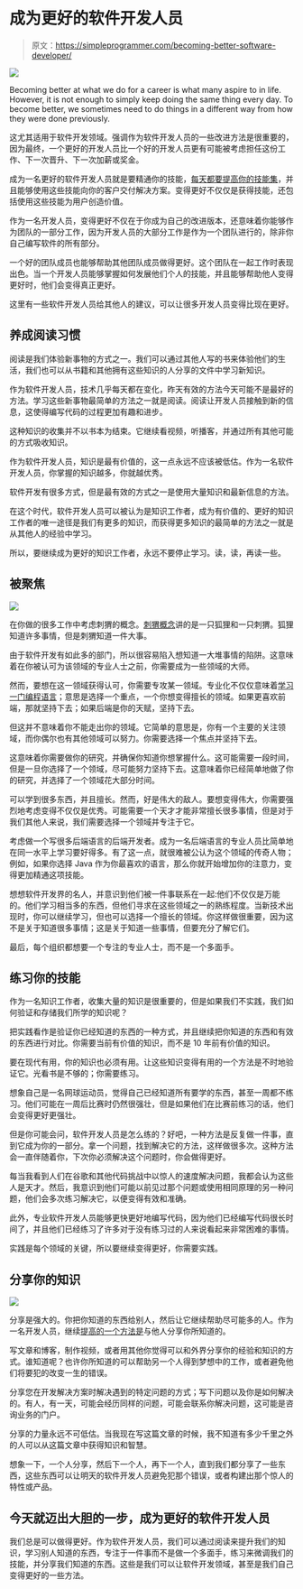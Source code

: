 # 成为更好的软件开发人员

> 原文：<https://simpleprogrammer.com/becoming-better-software-developer/>

![](img/f5aebdf1a79662805e924c81fbe7aca5.png)

Becoming better at what we do for a career is what many aspire to in life. However, it is not enough to simply keep doing the same thing every day. To become better, we sometimes need to do things in a different way from how they were done previously.

这尤其适用于软件开发领域。强调作为软件开发人员的一些改进方法是很重要的，因为最终，一个更好的开发人员比一个好的开发人员更有可能被考虑担任这份工作、下一次晋升、下一次加薪或奖金。

成为一名更好的软件开发人员就是要精通你的技能，[每天都要提高你的技能集](https://simpleprogrammer.com/skills-dream-software-job/)，并且能够使用这些技能向你的客户交付解决方案。变得更好不仅仅是获得技能，还包括使用这些技能为用户创造价值。

作为一名开发人员，变得更好不仅在于你成为自己的改进版本，还意味着你能够作为团队的一部分工作，因为开发人员的大部分工作是作为一个团队进行的，除非你自己编写软件的所有部分。

一个好的团队成员也能够帮助其他团队成员做得更好。这个团队在一起工作时表现出色。当一个开发人员能够掌握如何发展他们个人的技能，并且能够帮助他人变得更好时，他们会变得真正更好。

这里有一些软件开发人员给其他人的建议，可以让很多开发人员变得比现在更好。

## 养成阅读习惯

阅读是我们体验新事物的方式之一。我们可以通过其他人写的书来体验他们的生活，我们也可以从书籍和其他拥有这些知识的人分享的文件中学习新知识。

作为软件开发人员，技术几乎每天都在变化，昨天有效的方法今天可能不是最好的方法。学习这些新事物最简单的方法之一就是阅读。阅读让开发人员接触到新的信息，这使得编写代码的过程更加有趣和进步。

这种知识的收集并不以书本为结束。它继续看视频，听播客，并通过所有其他可能的方式吸收知识。

作为软件开发人员，知识是最有价值的，这一点永远不应该被低估。作为一名软件开发人员，你掌握的知识越多，你就越优秀。

软件开发有很多方式，但是最有效的方式之一是使用大量知识和最新信息的方法。

在这个时代，软件开发人员可以被认为是知识工作者，成为有价值的、更好的知识工作者的唯一途径是我们有更多的知识，而获得更多知识的最简单的方法之一就是从其他人的经验中学习。

所以，要继续成为更好的知识工作者，永远不要停止学习。读，读，再读一些。

## 被聚焦

![](img/99f6478be9892361d3d10a8725471ad7.png)

在你做的很多工作中考虑刺猬的概念。[刺猬概念](https://www.jimcollins.com/concepts/the-hedgehog-concept.html)讲的是一只狐狸和一只刺猬。狐狸知道许多事情，但是刺猬知道一件大事。

由于软件开发有如此多的部门，所以很容易陷入想知道一大堆事情的陷阱。这意味着在你被认可为该领域的专业人士之前，你需要成为一些领域的大师。

然而，要想在这一领域获得认可，你需要专攻某一领域。专业化不仅仅意味着[学习一门编程语言](http://www.amazon.com/exec/obidos/ASIN/B0039OVIAK/makithecompsi-20)；意思是选择一个重点，一个你想变得擅长的领域。如果更喜欢前端，那就坚持下去；如果后端是你的天赋，坚持下去。

但这并不意味着你不能走出你的领域。它简单的意思是，你有一个主要的关注领域，而你偶尔也有其他领域可以努力。你需要选择一个焦点并坚持下去。

这意味着你需要做你的研究，并确保你知道你想掌握什么。这可能需要一段时间，但是一旦你选择了一个领域，尽可能努力坚持下去。这意味着你已经简单地做了你的研究，并选择了一个领域花大部分时间。

可以学到很多东西，并且擅长。然而，好是伟大的敌人。要想变得伟大，你需要强烈地考虑变得不仅仅是优秀。可能需要一个天才才能非常擅长很多事情，但是对于我们其他人来说，我们需要选择一个领域并专注于它。

考虑做一个写很多后端语言的后端开发者。成为一名后端语言的专业人员比简单地在同一水平上学习要好得多。有了这一点，就很难被公认为这个领域的传奇人物；例如，如果你选择 Java 作为你最喜欢的语言，那么你就开始增加你的注意力，变得更加精通这项技能。

想想软件开发界的名人，并意识到他们被一件事联系在一起:他们不仅仅是万能的。他们学习相当多的东西，但他们寻求在这些领域之一的熟练程度。当新技术出现时，你可以继续学习，但也可以选择一个擅长的领域。你这样做很重要，因为这不是关于知道很多事情；这是关于知道一些事情，但要充分了解它们。

最后，每个组织都想要一个专注的专业人士，而不是一个多面手。

## 练习你的技能

作为一名知识工作者，收集大量的知识是很重要的，但是如果我们不实践，我们如何验证和存储我们所学的知识呢？

把实践看作是验证你已经知道的东西的一种方式，并且继续把你知道的东西和有效的东西进行对比。你需要当前有价值的知识，而不是 10 年前有价值的知识。

要在现代有用，你的知识也必须有用。让这些知识变得有用的一个方法是不时地验证它。光看书是不够的；你需要练习。

想象自己是一名网球运动员，觉得自己已经知道所有要学的东西，甚至一周都不练习。他们可能在一周后比赛时仍然很强壮，但是如果他们在比赛前练习的话，他们会变得更好更强壮。

但是你可能会问，软件开发人员是怎么练的？好吧，一种方法是反复做一件事，直到它成为你的一部分。拿一个问题，找到解决它的方法，这样做很多次。这种方法会一直伴随着你，下次你必须解决这个问题时，你会做得更好。

每当我看到人们在谷歌和其他代码挑战中以惊人的速度解决问题，我都会认为这些人是天才。然后，我意识到他们可能以前见过那个问题或使用相同原理的另一种问题，他们会多次练习解决它，以便变得有效和准确。

此外，专业软件开发人员能够更快更好地编写代码，因为他们已经编写代码很长时间了，并且他们已经练习了许多对于没有练习过的人来说看起来非常困难的事情。

实践是每个领域的关键，所以要继续变得更好，你需要实践。

## 分享你的知识

![](img/379d4e2ed7ac59ab4bbdba9e8cf610b5.png)

分享是强大的。你把你知道的东西给别人，然后让它继续帮助尽可能多的人。作为一名开发人员，继续[提高的一个方法是](https://simpleprogrammer.com/become-a-better-developer/)与他人分享你所知道的。

写文章和博客，制作视频，或者用其他你觉得可以和外界分享你的经验和知识的方式。谁知道呢？也许你所知道的可以帮助另一个人得到梦想中的工作，或者避免他们将要犯的改变一生的错误。

分享您在开发解决方案时解决遇到的特定问题的方式；写下问题以及你是如何解决的。有人，有一天，可能会经历同样的问题，可能会联系你解决问题，这可能是咨询业务的门户。

分享的力量永远不可低估。当我现在写这篇文章的时候，我不知道有多少千里之外的人可以从这篇文章中获得知识和智慧。

想象一下，一个人分享，然后下一个人，再下一个人，直到我们都分享了一些东西，这些东西可以让明天的软件开发人员避免犯那个错误，或者构建出那个惊人的特性或产品。

## 今天就迈出大胆的一步，成为更好的软件开发人员

我们总是可以做得更好。作为软件开发人员，我们可以通过阅读来提升我们的知识，学习别人知道的东西，专注于一件事而不是做一个多面手，练习来微调我们的技能，并分享我们知道的东西。这些是我们可以让软件开发领域，甚至是我们自己变得更好的一些方法。